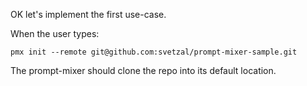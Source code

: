 OK let's implement the first use-case.

When the user types:

```
pmx init --remote git@github.com:svetzal/prompt-mixer-sample.git
```

The prompt-mixer should clone the repo into its default location.